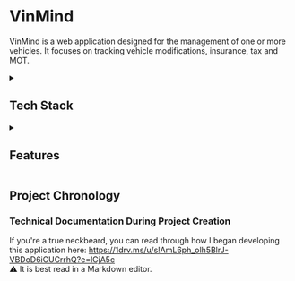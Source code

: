 # VinMind

VinMind is a web application designed for the management of one or more vehicles. It focuses on tracking vehicle modifications, insurance, tax and MOT.

<details>
<summary><h2>Tech Stack</h2></summary>

### Frontend

- **[Next.js](https://nextjs.org/)**: Utilised for server-side rendering, enhancing performance and SEO.
- **[TypeScript](https://www.typescriptlang.org/)**: Employed for static type checking, improving code reliability.
- **[Shadcn/UI](https://ui.shadcn.com/)**: A minimal yet beautifully designed UI component library.
- **[Tailwind CSS](https://tailwindcss.com/)**: Used for utility-first styling, ensuring a modern and responsive UI.
- **[Cloudinary](https://cloudinary.com/)**: Used for hosting the files uploaded to a modification.

### Backend

- **[Prisma](https://www.prisma.io/)**: Handles database interactions.
- **[PlanetScale](https://planetscale.com/)**: MySQL database platform.
- **[Node.js](https://nodejs.org/en)**: Serves as the backend runtime.

### Authentication

- **[Clerk](https://clerk.com/)**: Integrated for user authentication and session management.

</details>
  
<details>
<summary><h2>Features</h2></summary>

## Vehicle Overview

This tab provides an overview of your vehicle's data, depending on how you have populated the vehicle's information in the web app:
![overview](https://github.com/BenMoat/BenMoat/assets/43743754/761352eb-feca-467a-8167-de13118bcd82)

> This screenshot shows a vehicle where the user has opted to input their reg to retrieve their tax and MOT status via the DVLA RES API.
> The user has also supplied a comprehensive list of modifications added to their vehicle.
> This provides the user with a daily reminder of how much money they have ~~wasted~~ \*spent on modifications. 💸

## Vehicle Switcher

Seamlessly switch between any vehicle at any time, or add a new vehicle to your garage:

![vehicle-switcher](https://github.com/BenMoat/BenMoat/assets/43743754/7fd16811-0d07-44e0-9bfe-1a8a30c1f826)
![new-vehicle](https://github.com/BenMoat/BenMoat/assets/43743754/e5c7e5d0-a724-43de-8fe7-fcbb97e40615)

> I own an identity-confused Toyota "Zupr4" so I had to cover both options.

## Modifications

Display a list of modifications with multiple ways of filtering them:
![modifications](https://github.com/BenMoat/BenMoat/assets/43743754/e593147f-e5cb-4fec-adb6-d4205f98f37f)

> The user has 17 modifications all with either one or more attachments, as highlighted by the Files column. He sure knows how to waste money.

### Responsiveness

Recently, I have been working on making the site more mobile-friendly:

![modifications-mobile](https://github.com/BenMoat/BenMoat/assets/43743754/12fbf792-e2c3-4d39-9eb6-6a31063103ff)

> The app has been made fully mobile-responsive with the expensive of the developer's remaining sanity.

### Modification

Invoices or any relevant files related to the modification can be attached:
![modification](https://github.com/BenMoat/BenMoat/assets/43743754/a255b5a1-5654-424e-bb69-ef12a40c332b)

> The user has created a non-obsolete modification and has attached torque spec instructions that they are highly unlikely to follow.

## Modification Types

Catergorise your modifications by what type they are: exterior, interior, performance etc:
![modification-types](https://github.com/BenMoat/BenMoat/assets/43743754/2142bd1c-b683-4b13-9edf-d94ba49c894e)

> The user is able to see all related modifications to this type. They are able to click on one to view or edit it. I don't have a shit joke for this one, sorry.

## Settings

Change your vehicle's name, supply the registration number or delete data associated with this vehicle:
![settings](https://github.com/BenMoat/BenMoat/assets/43743754/d3b16bcc-59ff-4c25-8377-e3a2cd3c129e)

> The user can change their vehicle's name or delete the vehicle entirely at any time.
> Protection features are built in so a user cannot delete all modification types unless there are no modifications associated with that type.
> The developer wants to ensure you that he **definitely, 100%, no cap on a stack, did not** do this multiple times throughout development.

## Tax, MOT and Insurance

Mistakenly, the government trusted me with some API keys. <br>
Enter your vehicle's registration number to view its up-to-date tax and MOT status in the Overview tab. This is directly sourced from the [DVLA RES API](https://developer-portal.driver-vehicle-licensing.api.gov.uk/apis/vehicle-enquiry-service/vehicle-enquiry-service-description.html#response).

To avoid getting 429'd, a request is only sent to the RES API if the user has **added/changed** their registration or it has been **24 hours** since the API was last called:

![last-updated-badge](https://github.com/BenMoat/BenMoat/assets/43743754/22695da7-92d4-46d4-9fe5-6d964cb88173)

> The user is able to see how recent the tax and MOT status is by clicking on the question mark icon.

The insurance is dependant on the user manually inputting the data. This still follows the same principal of calling an api once every 24 hours to ensure its reflecting the correct data. In this instance, the API is called to determine whether to update the insurance status as "Insured" or "Not Insured":

![insurance-reminder](https://github.com/BenMoat/BenMoat/assets/43743754/9e74f2ee-7841-4eef-9cb9-4fccd084bd39)
![insurance-card](https://github.com/BenMoat/BenMoat/assets/43743754/2e367eb6-9397-4818-af81-79723141ec98)

> Now the 89 year old Margret can eagerly await to pay £4300 on her 2003 Micra.

## Light and Dark Mode:

For some reason, some people _(who I do not want to be associated with)_ prefer light mode so I reluctantly added this option:
![light-dark-mode](https://github.com/BenMoat/BenMoat/assets/43743754/100b6abe-4f85-4697-b0b8-fc75e3346cb1)

> It is automatically set depending on your system theme, however, you can change the web app's theme **TO DARK MODE** at any time and your preference will be retained. Thank you for making the right decision.

## Accessibility

Although I am not directly affected by a website's command of accessible features, I think it should be an absolute priority to make every website easily accessible to everyone.
93% is the lowest score from a page on this web app... for now.

![accessibility](https://github.com/BenMoat/BenMoat/assets/43743754/a05edefc-4791-4ade-a6c9-48ff24486c62)

</details>

## Project Chronology

### Technical Documentation During Project Creation

If you're a true neckbeard, you can read through how I began developing this application here: https://1drv.ms/u/s!AmL6ph_olh5BlrJ-VBDoD6iCUCrrhQ?e=lCjA5c <br>
⚠️ It is best read in a Markdown editor.
